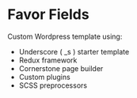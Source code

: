 
Favor Fields
===

Custom Wordpress template using:

- Underscore ( _s ) starter template
- Redux framework
- Cornerstone page builder
- Custom plugins
- SCSS preprocessors

